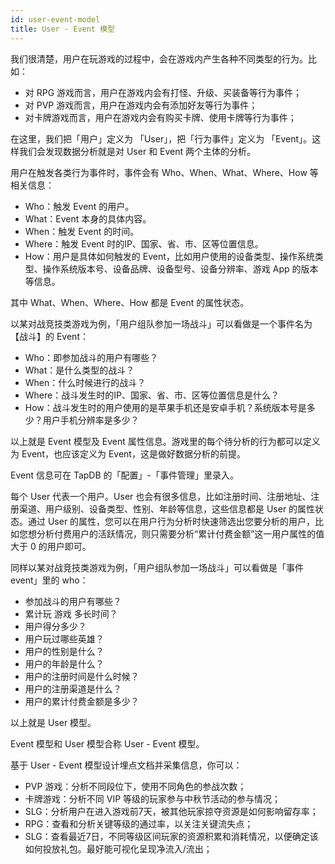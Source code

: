 ```yaml
---
id: user-event-model
title: User - Event 模型
---
```


我们很清楚，用户在玩游戏的过程中，会在游戏内产生各种不同类型的行为。比如：

- 对 RPG 游戏而言，用户在游戏内会有打怪、升级、买装备等行为事件；
- 对 PVP 游戏而言，用户在游戏内会有添加好友等行为事件；
- 对卡牌游戏而言，用户在游戏内会有购买卡牌、使用卡牌等行为事件；

在这里，我们把「用户」定义为 「User」，把「行为事件」定义为 「Event」。这样我们会发现数据分析就是对 User 和 Event 两个主体的分析。

用户在触发各类行为事件时，事件会有 Who、When、What、Where、How 等相关信息：

- Who：触发 Event 的用户。
- What：Event 本身的具体内容。
- When：触发 Event 的时间。
- Where：触发 Event 时的IP、国家、省、市、区等位置信息。
- How：用户是具体如何触发的 Event，比如用户使用的设备类型、操作系统类型、操作系统版本号、设备品牌、设备型号、设备分辨率、游戏 App 的版本等信息。

其中 What、When、Where、How 都是 Event 的属性状态。

以某对战竞技类游戏为例，「用户组队参加一场战斗」可以看做是一个事件名为【战斗】的 Event：

- Who：即参加战斗的用户有哪些？
- What：是什么类型的战斗？
- When：什么时候进行的战斗？
- Where：战斗发生时的IP、国家、省、市、区等位置信息是什么？
- How：战斗发生时的用户使用的是苹果手机还是安卓手机？系统版本号是多少？用户手机分辨率是多少？

以上就是 Event 模型及 Event 属性信息。游戏里的每个待分析的行为都可以定义为 Event，也应该定义为 Event，这是做好数据分析的前提。

Event 信息可在 TapDB 的「配置」-「事件管理」里录入。

每个 User 代表一个用户。User 也会有很多信息，比如注册时间、注册地址、注册渠道、用户级别、设备类型、性别、年龄等信息，这些信息都是 User 的属性状态。通过 User 的属性，您可以在用户行为分析时快速筛选出您要分析的用户，比如您想分析付费用户的活跃情况，则只需要分析“累计付费金额”这一用户属性的值大于 0 的用户即可。

同样以某对战竞技类游戏为例，「用户组队参加一场战斗」可以看做是「事件 event」里的 who：

- 参加战斗的用户有哪些？
- 累计玩 游戏 多长时间？
- 用户得分多少？
- 用户玩过哪些英雄？
- 用户的性别是什么？
- 用户的年龄是什么？
- 用户的注册时间是什么时候？
- 用户的注册渠道是什么？
- 用户的累计付费金额是多少？

以上就是 User 模型。

Event 模型和 User 模型合称 User - Event 模型。

基于 User - Event 模型设计埋点文档并采集信息，你可以：

- PVP 游戏：分析不同段位下，使用不同角色的参战次数；
- 卡牌游戏：分析不同 VIP 等级的玩家参与中秋节活动的参与情况；
- SLG：分析用户在进入游戏前7天，被其他玩家掠夺资源是如何影响留存率；
- RPG：查看和分析关键等级的通过率，以关注关键流失点；
- SLG：查看最近7日，不同等级区间玩家的资源积累和消耗情况，以便确定该如何投放礼包。最好能可视化呈现净流入/流出；
